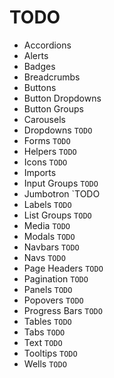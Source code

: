 # TODO

- Accordions
- Alerts
- Badges
- Breadcrumbs
- Buttons
- Button Dropdowns
- Button Groups
- Carousels
- Dropdowns `TODO`
- Forms `TODO`
- Helpers `TODO`
- Icons `TODO`
- Imports
- Input Groups `TODO`
- Jumbotron `TODO
- Labels `TODO`
- List Groups `TODO`
- Media `TODO`
- Modals `TODO`
- Navbars `TODO`
- Navs `TODO`
- Page Headers `TODO`
- Pagination `TODO`
- Panels `TODO`
- Popovers `TODO`
- Progress Bars `TODO`
- Tables `TODO`
- Tabs `TODO`
- Text `TODO`
- Tooltips `TODO`
- Wells `TODO`